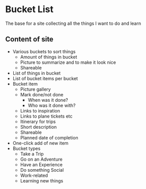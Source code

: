 # Bucket List
The base for a site collecting all the things I want to do and learn

## Content of site

* Various buckets to sort things
  * Amount of things in bucket
  * Picture to summarize and to make it look nice
  * Shareable
* List of things in bucket
* List of bucket items per bucket
* Bucket item
  * Picture gallery
  * Mark done/not done
    * When was it done?
    * Who was it done with?
  * Links to inspiration
  * Links to plane tickets etc
  * Itinerary for trips
  * Short description
  * Shareable
  * Planned date of completion
* One-click add of new item
* Bucket types
  * Take a Trip
  * Go on an Adventure
  * Have an Experience
  * Do something Social
  * Work-related
  * Learning new things
